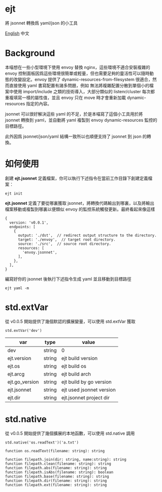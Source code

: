# ejt

將 jsonnet 轉換爲 yaml/json 的小工具

[English](README.md) 中文

# Background

本喵想在一些小型環境下使用 envoy 替換 nginx，這些環境不適合安裝複雜的 envoy 控制面板因爲這些環境很簡單或輕量，但也需要足夠的靈活性可以隨時動態的改變設定。envoy 提供了 dynamic-resources-from-filesystem 很適合，然而直接使用 yaml 書寫配置有諸多問題，例如 無法將複雜配置分散到單個小的檔案中使用 import/include 之類的技術導入，大部分類似的 listenr/cluster 每次都重複填寫一樣的屬性值，並且 envoy 只在 move 時才會重新加載 dynamic-resources 指定的內容。

jsonnet 可以很好解決這些 yaml 的不足，於是本喵寫了這個小工具用於將 jsonnet 轉換到 yaml，並自動將 yaml 複製到 envoy dynamic-resources 監控的目標路徑。

此外因爲 jsonnet/json/yaml 結構一致所以也順便支持了 jsonnet 到 json 的轉換。

# 如何使用

創建 **ejt.jsonnet** 定義檔案，你可以執行下述指令在當前工作目錄下創建定義檔案：

```
ejt init
```

**ejt.jsonnet** 定義了要從哪裏獲取 jsonnet，將轉換代碼輸出到哪裏，以及將輸出檔案移動或複製到哪裏以便類似 envoy 的監控系統觸發更新。最終看起來像這樣
```
{
  version: 'v0.0.1',
  endpoints: [
    {
      output: './dst',  // redirect output structure to the directory.
      target: './envoy',  // target root directory.
      source: './src',  // source root directory.
      resources: [
        'envoy.jsonnet',
      ],
    },
  ],
}
```

編寫好你的 jsonnet 後執行下述指令生成 yaml 並且移動到目標路徑
```
ejt yaml -m
```

# std.extVar

從 v0.0.5 開始提供了幾個默認的擴展變量，可以使用 std.extVar 獲取

```
std.extVar('dev')
```

| var            | type   | value                   |
| -------------- | ------ | ----------------------- |
| dev            | string | 0                       |
| ejt.version    | string | ejt build version       |
| ejt.os         | string | ejt build os            |
| ejt.arcg       | string | ejt build arch          |
| ejt.go_version | string | ejt build by go version |
| ejt.jsonnet | string | ejt used jsonnet version |
| ejt.dir        | string | ejt.jsonnet project dir |

# std.native

從 v0.0.5 開始提供了幾個擴展的本地函數，可以使用 std.native 調用

```
std.native('os.readText')('a.txt')
```

```
function os.readText(filename: string): string

function filepath.join(dir: string, name:string): string
function filepath.clean(filename: string): string
function filepath.abs(filename: string): string
function filepath.isAbs(filename: string): boolean
function filepath.base(filename: string): string
function filepath.dir(filename: string): string
function filepath.ext(filename: string): string
```